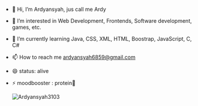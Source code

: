 - 👋 Hi, I’m Ardyansyah, jus call me Ardy
- 👀 I’m interested in Web Development, Frontends, Software development, games, etc.
- 🌱 I’m currently learning Java, CSS, XML, HTML, Boostrap, JavaScript, C, C#
- 📫 How to reach me ardyansyah6859@gmail.com
- 😄 status: alive
- ⚡ moodbooster : protein🍗

  <p><img align="left" src="https://github-readme-stats.vercel.app/api/top-langs?username=Ardyansyah3103&show_icons=true&locale=en&layout=compact" alt="Ardyansyah3103" /></p>
  
<!---
Ardyansyah3103/Ardyansyah3103 is a ✨ special ✨ repository because its `README.md` (this file) appears on your GitHub profile.
You can click the Preview link to take a look at your changes.
--->
